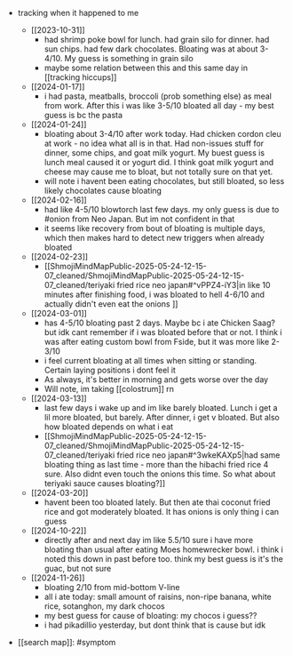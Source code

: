   * tracking when it happened to me
    * [[2023-10-31]]
      * had shrimp poke bowl for lunch. had grain silo for dinner. had sun chips. had few dark chocolates. Bloating was at about 3-4/10. My guess is something in grain silo
      * maybe some relation between this and this same day in [[tracking hiccups]]
    * [[2024-01-17]]
      * i had pasta, meatballs, broccoli (prob something else) as meal from work. After this i was like 3-5/10 bloated all day - my best guess is bc the pasta
    * [[2024-01-24]]
      * bloating about 3-4/10 after work today. Had chicken cordon cleu at work - no idea what all is in that. Had non-issues stuff for dinner, some chips, and goat milk yogurt. My buest guess is lunch meal caused it or yogurt did. I think goat milk yogurt and cheese may cause me to bloat, but not totally sure on that yet.
      * will note i havent been eating chocolates, but still bloated, so less likely chocolates cause bloating
    * [[2024-02-16]]
      * had like 4-5/10 blowtorch last few days. my only guess is due to #onion from Neo Japan. But im not confident in that
      * it seems like recovery from bout of bloating is multiple days, which then makes hard to detect new triggers when already bloated
    * [[2024-02-23]]
      * [[ShmojiMindMapPublic-2025-05-24-12-15-07_cleaned/ShmojiMindMapPublic-2025-05-24-12-15-07_cleaned/teriyaki fried rice neo japan#^vPPZ4-iY3|in like 10 minutes after finishing food, i was bloated to hell 4-6/10 and actually didn't even eat the onions ]]
    * [[2024-03-01]]
      * has 4-5/10 bloating past 2 days. Maybe bc i ate Chicken Saag? but idk cant remember if i was bloated before that or not. I think i was after eating custom bowl from Fside, but it was more like 2-3/10
      * i feel current bloating at all times when sitting or standing. Certain laying positions i dont feel it
      * As always, it's better in morning and gets worse over the day
      * Will note, im taking [[colostrum]] rn
    * [[2024-03-13]]
      * last few days i wake up and im like barely bloated. Lunch i get a lil more bloated, but barely. After dinner, i get v bloated. But also how bloated depends on what i eat
      * [[ShmojiMindMapPublic-2025-05-24-12-15-07_cleaned/ShmojiMindMapPublic-2025-05-24-12-15-07_cleaned/teriyaki fried rice neo japan#^3wkeKAXp5|had same bloating thing as last time - more than the hibachi fried rice 4 sure. Also didnt even touch the onions this time. So what about teriyaki sauce causes bloating?]]
    * [[2024-03-20]]
      * havent been too bloated lately. But then ate thai coconut fried rice and got moderately bloated. It has onions is only thing i can guess
    * [[2024-10-22]]
      * directly after and next day im like 5.5/10 sure i have more bloating than usual after eating Moes homewrecker bowl. i think i noted this down in past before too. think my best guess is it's the guac, but not sure
    * [[2024-11-26]]
      * bloating 2/10 from mid-bottom V-line
      * all i ate today: small amount of raisins, non-ripe banana, white rice, sotanghon, my dark chocos
      * my best guess for cause of bloating: my chocos i guess??
      * i had pikadillio yesterday, but dont think that is cause but idk

  * [[search map]]: #symptom